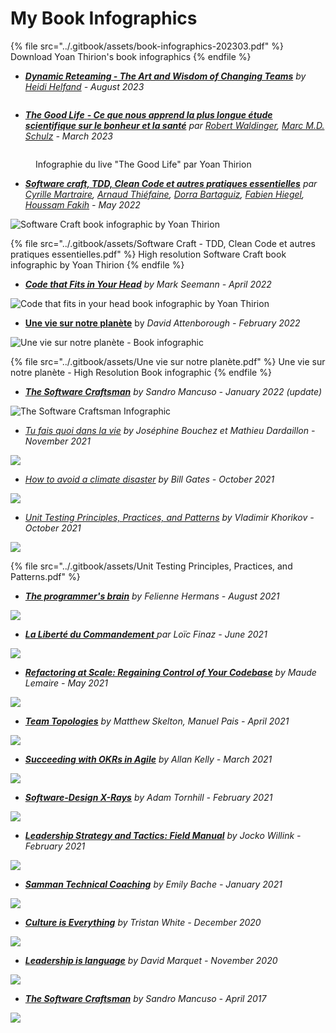 # My Book Infographics

{% file src="../.gitbook/assets/book-infographics-202303.pdf" %}
Download Yoan Thirion's book infographics
{% endfile %}

* [_**Dynamic Reteaming - The Art and Wisdom of Changing Teams**_](https://www.oreilly.com/library/view/dynamic-reteaming-2nd/9781492061281/) _by_ [_Heidi Helfand_](https://www.heidihelfand.com) _- August 2023_

<figure><img src="../.gitbook/assets/Dynamic-Reteaming.webp" alt=""><figcaption></figcaption></figure>

* [_**The Good Life**_ _**- Ce que nous apprend la plus longue étude scientifique sur le bonheur et la santé**_](resources/book-notes/the-good-life.md) _par_ [_Robert Waldinger_](https://www.linkedin.com/in/robert-waldinger-90012169/)_,_ [_Marc M.D. Schulz_](https://www.linkedin.com/in/marc-schulz-20663222a/) _- March 2023_

<figure><img src="../.gitbook/assets/The-Good-Life.webp" alt=""><figcaption><p>Infographie du live "The Good Life" par Yoan Thirion</p></figcaption></figure>

* [_**Software craft, TDD, Clean Code et autres pratiques essentielles**_](https://www.dunod.com/sciences-techniques/software-craft-tdd-clean-code-et-autres-pratiques-essentielles) _par_ [_Cyrille Martraire_](https://www.dunod.com/livres-cyrille-martraire)_,_ [_Arnaud Thiéfaine_](https://www.dunod.com/livres-arnaud-thiefaine)_,_ [_Dorra Bartaguiz_](https://www.dunod.com/livres-dorra-bartaguiz)_,_ [_Fabien Hiegel_](https://www.dunod.com/livres-fabien-hiegel)_,_ [_Houssam Fakih_](https://www.dunod.com/livres-houssam-fakih) _- May 2022_

![Software Craft book infographic by Yoan Thirion](../.gitbook/assets/Software-Craft-TDD\_-Clean-Code-et-autres-pratiques-essentielles.webp)

{% file src="../.gitbook/assets/Software Craft - TDD, Clean Code et autres pratiques essentielles.pdf" %}
High resolution Software Craft book infographic by Yoan Thirion
{% endfile %}

* [_**Code that Fits in Your Head**_](https://www.oreilly.com/library/view/code-that-fits/9780137464302/) _by Mark Seemann - April 2022_

![Code that fits in your head book infographic by Yoan Thirion](../.gitbook/assets/Code-that-fits-in-your-head.webp)

* [**Une vie sur notre planète**](https://editions.flammarion.com/une-vie-sur-notre-planete/9782080249616) by _David Attenborough - February 2022_

![Une vie sur notre planète - Book infographic](../.gitbook/assets/une-vie-sur-notre-planete.png)

{% file src="../.gitbook/assets/Une vie sur notre planète.pdf" %}
Une vie sur notre planète - High Resolution Book infographic
{% endfile %}

* [_**The Software Craftsman**_](https://www.goodreads.com/book/show/23215733-the-software-craftsman) _by Sandro Mancuso_ _-_ _January 2022 (update)_

![The Software Craftsman Infographic](../.gitbook/assets/The-Software-Craftsman.webp)

* [_Tu fais quoi dans la vie_](https://livre.fnac.com/a16126259/Matthieu-Dardaillon-Tu-fais-quoi-dans-la-vie) _by Joséphine Bouchez et Mathieu Dardaillon - November 2021_

![](../.gitbook/assets/Tu-fais-quoi-dans-la-vie.webp)

* [_How to avoid a climate disaster_](https://www.goodreads.com/book/show/52275335-how-to-avoid-a-climate-disaster) _by Bill Gates - October 2021_

![](<../.gitbook/assets/How to avoid a climate disaster.png>)

* [_Unit Testing Principles, Practices, and Patterns_](https://www.manning.com/books/unit-testing) _by Vladimir Khorikov - October 2021_

![](<../.gitbook/assets/Unit Testing Principles, Practices, and Patterns.png>)

{% file src="../.gitbook/assets/Unit Testing Principles, Practices, and Patterns.pdf" %}

* [_**The programmer's brain**_](https://yoan-thirion.gitbook.io/knowledge-base/xtrem-reading/resources/book-notes/the-programmers-brain) _by Felienne Hermans - August 2021_

![](<../.gitbook/assets/Programmers brain (1).png>)

* [_**La Liberté du Commandement**_ ](https://livre.fnac.com/a14046398/Loic-Finaz-La-liberte-du-commandement)_par Loïc Finaz - June 2021_

![](<../.gitbook/assets/La liberté du commandement (1).png>)

* [_**Refactoring at Scale: Regaining Control of Your Codebase**_](https://www.goodreads.com/book/show/53483751-refactoring-at-scale) _by Maude Lemaire - May 2021_

![](<../.gitbook/assets/Refactoring at scale (1).jpg>)

* [_**Team Topologies**_](https://www.goodreads.com/book/show/44135420-team-topologies) _by Matthew Skelton, Manuel Pais - April 2021_

![](<../.gitbook/assets/Team Topologies (1).png>)

* [_**Succeeding with OKRs in Agile**_](https://www.goodreads.com/book/show/57019672-succeeding-with-okrs-in-agile?ac=1\&from\_search=true\&qid=HgSf8HvSoN\&rank=1) _by Allan Kelly - March 2021_

![](<../.gitbook/assets/succeeding with okrs in agile (3).png>)

* [_**Software-Design X-Rays**_](https://www.goodreads.com/book/show/36517037-software-design-x-rays?ac=1\&from\_search=true\&qid=X1QZx8XCCs\&rank=1) _by Adam Tornhill - February 2021_

![](<../.gitbook/assets/Software-Design X-Rays (2).png>)

* [_**Leadership Strategy and Tactics: Field Manual**_](https://www.goodreads.com/book/show/51136198-leadership-strategy-and-tactics?ac=1\&from\_search=true\&qid=ExRdMvfk8X\&rank=1) _by Jocko Willink - February 2021_

![](<../.gitbook/assets/leadership strategy.jpg>)

* [_**Samman Technical Coaching**_](https://www.goodreads.com/book/show/56659570-technical-agile-coaching-with-the-samman-method?ac=1\&from\_search=true\&qid=Vsc4qfo3k7\&rank=1) _by Emily Bache - January 2021_

![](<../.gitbook/assets/Samman Technical Coaching.png>)

* [_**Culture is Everything**_](https://www.goodreads.com/book/show/35080568-culture-is-everything?ac=1\&from\_search=true\&qid=G7bsQEDUsD\&rank=1) _by Tristan White - December 2020_

![](<../.gitbook/assets/Culture is everything (1).jpg>)

* [_**Leadership is language**_](https://www.goodreads.com/book/show/42774083-leadership-is-language) _by David Marquet - November 2020_

![](<../.gitbook/assets/Leadership is language.jpg>)

* [_**The Software Craftsman**_](https://www.goodreads.com/book/show/23215733-the-software-craftsman) _by Sandro Mancuso_ _-_ _April 2017_

![](<../.gitbook/assets/The Software craftsman.png>)

